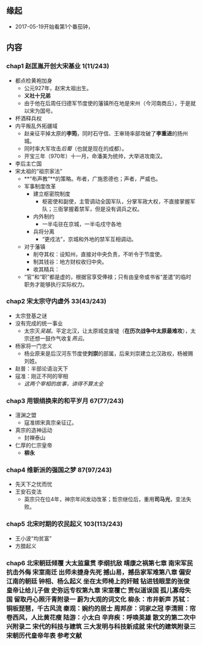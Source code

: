 ##  缘起
+ 2017-05-19开始看第1个番茄钟，

##  内容
###  chap1 赵匡胤开创大宋基业 1(11/243)
+  都点检黄袍加身
	+  公元927年，赵宋太祖出生。
	+  **义社十兄弟**
	+  由于他在后周任归德军节度使的藩镇所在地是宋州（今河南商丘），于是就以宋为国号。 
+  杯酒释兵权 
+  内平叛乱外拓疆域
	+  赵亲征平掉太原的**李筠**，同时石守信、王审琦率部攻破了**李重进**的扬州城。
	+  同时率大军攻击*后蜀*（也就是现在的成都）。
	+  开宝三年（970年）十一月，命潘美为统帅，大举进攻南汉。 
+  李后主亡国 
+  宋太祖的“祖宗家法”
	+  **“布声教”**的策略。布者，广施恩德也；声者，严威也。
	+  军事制度改革
		+  建立枢密院制度
			+ 枢密使和副使，主管调动全国军队，分掌军政大权，不直接掌握军队；三衙掌握着禁军，但是没有调兵之权。
		+  内外制约
			+  一半屯驻在京城，一半屯戍守各地
		+  兵将分离
			+  “更戍法”，京城和外地的禁军互相调动。
	+  对于藩镇
		+  削夺其权：设知州，直接对中央负责，不听令于节度使。
		+  制其钱谷：地方财权收归中央。
		+  收其精兵：
	+ “官”和“职”都是虚的，根据官享受俸禄；只有由皇帝或书省“差遣”的临时职务才能够执行实际权力。  

###  chap2 宋太宗守内虚外 33(43/243)
+ 太宗登基之谜 
+ 没有完成的统一事业
	+ 太宗灭*吴越*，平定北汉，让太原城变废墟（**在历次战争中太原最难攻**），太宗还想一鼓作气收复*燕云*。 
+ 杨家将一门忠义 
	+ 杨业原来是后汉河东节度使**刘崇**的部属，后来刘崇建立北汉政权，杨被赐刘姓。
+ 赵普：半部论语治天下 
+ 寇准：刚正不阿的宰相
	+ *这两个宰相的故事，讲得不算太全*

###  chap3 用银绢换来的和平岁月 67(77/243) 
+ 澶渊之盟
	+ 寇准绑宋真宗亲征辽。
+ 真宗的造神运动 
	+ 封禅泰山
+ 仁厚的仁宗皇帝
	+ **柳永**

###  chap4 维新派的强国之梦   87(97/243)
+ 先天下之忧而忧
+ 王安石变法
	+ 英宗只在位4年，神宗年间发动改革；哲宗继位后，重用**司马光**，变法失败。

###  chap5 北宋时期的农民起义   103(113/243)
+ 王小波“均贫富”
+ 方腊起义

###  chap6 北宋朝廷倾覆 大太监童贯 李纲抗敌 靖康之祸第七章 南宋军民抗击外侮 宋室南迁 出师未捷身先死 撼山易，撼岳家军难第八章 偏安江南的朝廷 钟相、杨么起义 坐在太师椅上的奸贼 钻进钱眼里的张俊 皇帝让给儿子做 史弥远专权第九章 宋室覆亡 贾似道误国 孤儿寡母失国 留取丹心照汗青附录一 蔚为大观的词文化 柳永：市井新声 苏轼：铜板琵琶，千古风流 秦观：婉约的居士 周邦彦：词家之冠 李清照：帘卷西风，人比黄花瘦 陆游：小太白 辛弃疾：呼唤英雄 散文的第二次中兴附录二 宋代的科技与建筑 三大发明与科技新成就 宋代的建筑附录三 宋朝历代皇帝年表 参考文献